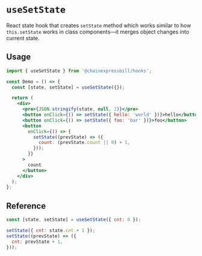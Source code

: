 # `useSetState`

React state hook that creates `setState` method which works similar to how
`this.setState` works in class components&mdash;it merges object changes into
current state.

## Usage

```jsx
import { useSetState } from '@chainexpressbill/hooks';

const Demo = () => {
  const [state, setState] = useSetState({});

  return (
    <div>
      <pre>{JSON.stringify(state, null, 2)}</pre>
      <button onClick={() => setState({ hello: 'world' })}>hello</button>
      <button onClick={() => setState({ foo: 'bar' })}>foo</button>
      <button
        onClick={() => {
          setState((prevState) => ({
            count: (prevState.count || 0) + 1,
          }));
        }}
      >
        count
      </button>
    </div>
  );
};
```

## Reference

```js
const [state, setState] = useSetState({ cnt: 0 });

setState({ cnt: state.cnt + 1 });
setState((prevState) => ({
  cnt: prevState + 1,
}));
```
